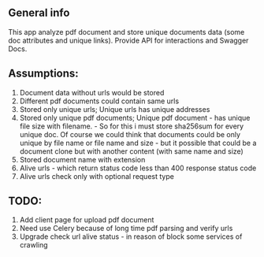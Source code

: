 ## General info

This app analyze pdf document and store unique documents data (some doc attributes and unique links).
Provide API for interactions and Swagger Docs.



## Assumptions:

1. Document data without urls would be stored
2. Different pdf documents could contain same urls
3. Stored only unique urls; Unique urls has unique addresses
4. Stored only unique pdf documents; Unique pdf document - has unique file size with filename. - So for this i must store sha256sum for every unique doc. Of course we could think that documents could be only unique by file name or file name and size - but it possible that could be a document clone but with another content (with same name and size)
5. Stored document name with extension
6. Alive urls - which return status code less than 400 response status code
7. Alive urls check only with optional request type

## TODO: 

1. Add client page for upload pdf document
2. Need use Celery because of long time pdf parsing and verify urls
3. Upgrade check url alive status - in reason of block some services of crawling

